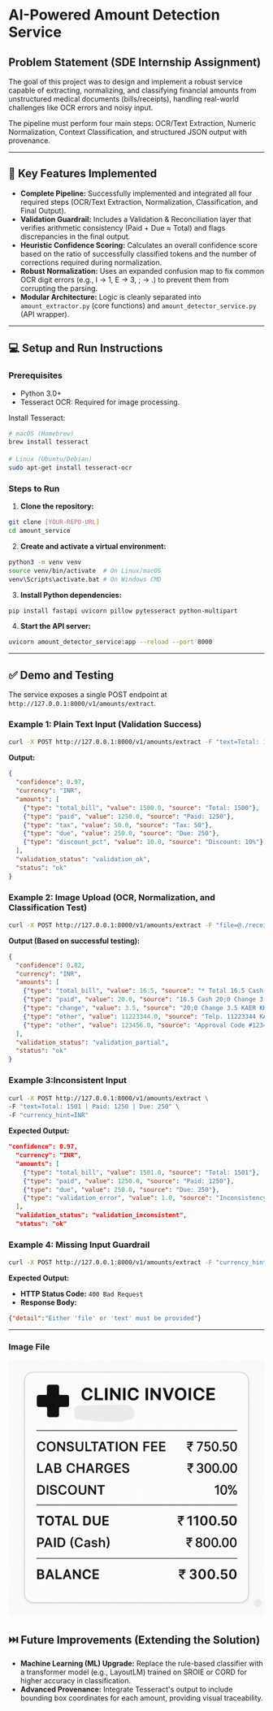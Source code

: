 # AI-Powered Amount Detection Service

## Problem Statement (SDE Internship Assignment)
The goal of this project was to design and implement a robust service capable of extracting, normalizing, and classifying financial amounts from unstructured medical documents (bills/receipts), handling real-world challenges like OCR errors and noisy input.

The pipeline must perform four main steps: OCR/Text Extraction, Numeric Normalization, Context Classification, and structured JSON output with provenance.

---

## 🚀 Key Features Implemented
- **Complete Pipeline:** Successfully implemented and integrated all four required steps (OCR/Text Extraction, Normalization, Classification, and Final Output).
- **Validation Guardrail:** Includes a Validation & Reconciliation layer that verifies arithmetic consistency (Paid + Due ≈ Total) and flags discrepancies in the final output.
- **Heuristic Confidence Scoring:** Calculates an overall confidence score based on the ratio of successfully classified tokens and the number of corrections required during normalization.
- **Robust Normalization:** Uses an expanded confusion map to fix common OCR digit errors (e.g., l → 1, E → 3, ; → .) to prevent them from corrupting the parsing.
- **Modular Architecture:** Logic is cleanly separated into `amount_extractor.py` (core functions) and `amount_detector_service.py` (API wrapper).

---

## 💻 Setup and Run Instructions

### Prerequisites
- Python 3.0+
- Tesseract OCR: Required for image processing.

Install Tesseract:
```bash
# macOS (Homebrew)
brew install tesseract

# Linux (Ubuntu/Debian)
sudo apt-get install tesseract-ocr
```

### Steps to Run
1. **Clone the repository:**
```bash
git clone [YOUR-REPO-URL]
cd amount_service
```

2. **Create and activate a virtual environment:**
```bash
python3 -m venv venv
source venv/bin/activate  # On Linux/macOS
venv\Scripts\activate.bat # On Windows CMD
```

3. **Install Python dependencies:**
```bash
pip install fastapi uvicorn pillow pytesseract python-multipart
```

4. **Start the API server:**
```bash
uvicorn amount_detector_service:app --reload --port 8000
```

---

## ✅ Demo and Testing

The service exposes a single POST endpoint at `http://127.0.0.1:8000/v1/amounts/extract`.

### Example 1: Plain Text Input (Validation Success)
```bash
curl -X POST http://127.0.0.1:8000/v1/amounts/extract -F "text=Total: 1500 | Paid: 1250 | Tax: 50 | Due: 250 | Discount: 10%" -F "currency_hint=INR"
```
**Output:**
```json
{
  "confidence": 0.97,
  "currency": "INR",
  "amounts": [
    {"type": "total_bill", "value": 1500.0, "source": "Total: 1500"},
    {"type": "paid", "value": 1250.0, "source": "Paid: 1250"},
    {"type": "tax", "value": 50.0, "source": "Tax: 50"},
    {"type": "due", "value": 250.0, "source": "Due: 250"},
    {"type": "discount_pct", "value": 10.0, "source": "Discount: 10%"}
  ],
  "validation_status": "validation_ok",
  "status": "ok"
}
```


### Example 2: Image Upload (OCR, Normalization, and Classification Test)
```bash
curl -X POST http://127.0.0.1:8000/v1/amounts/extract -F "file=@./receipt.jpg" -F "currency_hint=INR"
```
**Output (Based on successful testing):**
```json
{
  "confidence": 0.82,
  "currency": "INR",
  "amounts": [
    {"type": "total_bill", "value": 16.5, "source": "* Total 16.5 Cash 20;0"},
    {"type": "paid", "value": 20.0, "source": "16.5 Cash 20;0 Change 3.5"},
    {"type": "change", "value": 3.5, "source": "20;0 Change 3.5 KAER KKK"},
    {"type": "other", "value": 11223344.0, "source": "Telp. 11223344 KARE K"},
    {"type": "other", "value": 123456.0, "source": "Approval Code #123456 KERR KAKKR"}
  ],
  "validation_status": "validation_partial",
  "status": "ok"
}
```

### Example 3:Inconsistent Input
```bash
curl -X POST http://127.0.0.1:8000/v1/amounts/extract \
-F "text=Total: 1501 | Paid: 1250 | Due: 250" \
-F "currency_hint=INR"
```
**Expected Output:**
```json
"confidence": 0.97,
  "currency": "INR",
  "amounts": [
    {"type": "total_bill", "value": 1501.0, "source": "Total: 1501"},
    {"type": "paid", "value": 1250.0, "source": "Paid: 1250"},
    {"type": "due", "value": 250.0, "source": "Due: 250"},
    {"type": "validation_error", "value": 1.0, "source": "Inconsistency: Total (1501.0) != Paid (1250.0) + Due (250.0)"}
  ],
  "validation_status": "validation_inconsistent",
  "status": "ok"
```


### Example 4: Missing Input Guardrail
```bash
curl -X POST http://127.0.0.1:8000/v1/amounts/extract -F "currency_hint=INR"
```
**Expected Output:**
- **HTTP Status Code:** `400 Bad Request`
- **Response Body:**
```json
{"detail":"Either 'file' or 'text' must be provided"}
```

---
### Image File 
![Test Output Screenshot](https://raw.githubusercontent.com/prakamyaa/ai-amount-detector-service/main/ChatGPT%20Image%20Oct%204%2C%202025%2C%2004_27_36%20PM.png)

## ⏭️ Future Improvements (Extending the Solution)
- **Machine Learning (ML) Upgrade:** Replace the rule-based classifier with a transformer model (e.g., LayoutLM) trained on SROIE or CORD for higher accuracy in classification.
- **Advanced Provenance:** Integrate Tesseract's output to include bounding box coordinates for each amount, providing visual traceability.

